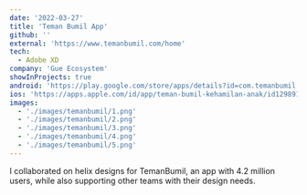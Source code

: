 ```yaml
---
date: '2022-03-27'
title: 'Teman Bumil App'
github: ''
external: 'https://www.temanbumil.com/home'
tech:
  - Adobe XD
company: 'Gue Ecosystem'
showInProjects: true
android: 'https://play.google.com/store/apps/details?id=com.temanbumil.android&hl=id'
ios: 'https://apps.apple.com/id/app/teman-bumil-kehamilan-anak/id1298915495?l=id'
images: 
  - './images/temanbumil/1.png'
  - './images/temanbumil/2.png'
  - './images/temanbumil/3.png'
  - './images/temanbumil/4.png'
  - './images/temanbumil/5.png'
---
```


I collaborated on helix designs for TemanBumil, an app with 4.2 million users, while also supporting other teams with their design needs.
